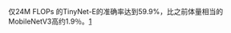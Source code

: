 仅24M FLOPs 的TinyNet-E的准确率达到59.9%，比之前体量相当的MobileNetV3高约1.9％。[1]

[1]: https://www.zhihu.com/people/YunheWang/posts
